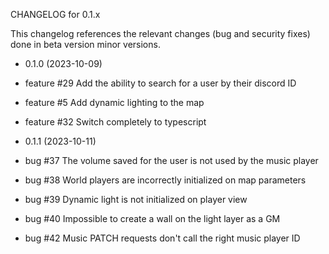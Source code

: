 CHANGELOG for 0.1.x

This changelog references the relevant changes (bug and security fixes) done in beta version minor versions.

* 0.1.0 (2023-10-09)

 * feature #29 Add the ability to search for a user by their discord ID
 * feature #5 Add dynamic lighting to the map
 * feature #32 Switch completely to typescript

* 0.1.1 (2023-10-11)
 * bug #37 The volume saved for the user is not used by the music player
 * bug #38 World players are incorrectly initialized on map parameters
 * bug #39 Dynamic light is not initialized on player view
 * bug #40 Impossible to create a wall on the light layer as a GM
 * bug #42 Music PATCH requests don't call the right music player ID